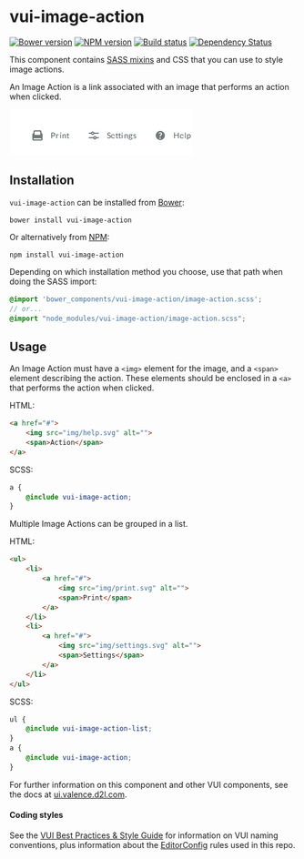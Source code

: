 # vui-image-action
[![Bower version][bower-image]][bower-url]
[![NPM version][npm-image]][npm-url]
[![Build status][ci-image]][ci-url]
[![Dependency Status][dependencies-image]][dependencies-url]

This component contains [SASS mixins](http://sass-lang.com/) and CSS that you can use to style image actions.

An Image Action is a link associated with an image that performs an action when clicked.

![screenshot of image actions](/screenshots/multiple.png)


## Installation

`vui-image-action` can be installed from [Bower][bower-url]:
```shell
bower install vui-image-action
```

Or alternatively from [NPM][npm-url]:
```shell
npm install vui-image-action
```

Depending on which installation method you choose, use that path when doing the SASS import:

```scss
@import 'bower_components/vui-image-action/image-action.scss';
// or...
@import "node_modules/vui-image-action/image-action.scss";
```

## Usage

An Image Action must have a `<img>` element for the image, and a `<span>` element describing the action. These elements should be enclosed in a `<a>` that performs the action when clicked.

HTML:
```html
<a href="#">
	<img src="img/help.svg" alt="">
	<span>Action</span>
</a>
```

SCSS:
```scss
a {
	@include vui-image-action;
}
```

Multiple Image Actions can be grouped in a list.

HTML:
```html
<ul>
	<li>
		<a href="#">
			<img src="img/print.svg" alt="">
			<span>Print</span>
		</a>
	</li>
	<li>
		<a href="#">
			<img src="img/settings.svg" alt="">
			<span>Settings</span>
		</a>
	</li>
</ul>
```
SCSS:
```scss
ul {
	@include vui-image-action-list;
}
a {
	@include vui-image-action;
}
```


For further information on this component and other VUI components, see the docs at [ui.valence.d2l.com](http://ui.valence.d2l.com/).

#### Coding styles
See the [VUI Best Practices & Style Guide](https://github.com/Brightspace/valence-ui-docs/wiki/Best-Practices-&-Style-Guide) for information on VUI naming conventions, plus information about the [EditorConfig](http://editorconfig.org) rules used in this repo.

[bower-url]: http://bower.io/search/?q=vui-image-action
[bower-image]: https://img.shields.io/bower/v/vui-image-action.svg
[npm-url]: https://www.npmjs.org/package/vui-image-action
[npm-image]: https://img.shields.io/npm/v/vui-image-action.svg
[ci-url]: https://travis-ci.org/Brightspace/valence-ui-image-action
[ci-image]: https://travis-ci.org/Brightspace/valence-ui-image-action.svg?branch=master
[dependencies-url]: https://david-dm.org/brightspace/valence-ui-image-action
[dependencies-image]: https://img.shields.io/david/Brightspace/valence-ui-image-action.svg

